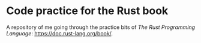 # Code practice for the Rust book

A repository of me going through the practice bits of *The Rust Programming Language*: https://doc.rust-lang.org/book/.